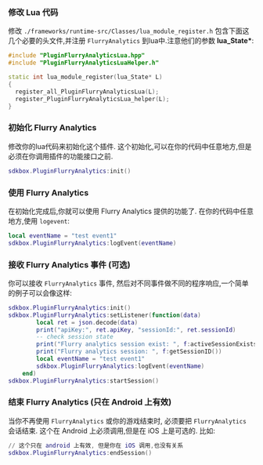 ### 修改 Lua 代码
修改 `./frameworks/runtime-src/Classes/lua_module_register.h` 包含下面这几个必要的头文件,并注册 `FlurryAnalytics` 到lua中.注意他们的参数 __lua_State*__:
```cpp
#include "PluginFlurryAnalyticsLua.hpp"
#include "PluginFlurryAnalyticsLuaHelper.h"
```
```cpp
static int lua_module_register(lua_State* L)
{
  register_all_PluginFlurryAnalyticsLua(L);
  register_PluginFlurryAnalyticsLua_helper(L);
}
```

### 初始化 Flurry Analytics
修改你的lua代码来初始化这个插件. 这个初始化,可以在你的代码中任意地方,但是必须在你调用插件的功能接口之前.
```lua
sdkbox.PluginFlurryAnalytics:init()
```

### 使用 Flurry Analytics
在初始化完成后,你就可以使用 Flurry Analytics 提供的功能了. 在你的代码中任意地方,使用 `logevent`:
```lua
local eventName = "test event1"
sdkbox.PluginFlurryAnalytics:logEvent(eventName)
```

### 接收 Flurry Analytics 事件 (可选)
你可以接收 `FlurryAnalytics` 事件, 然后对不同事件做不同的程序响应,一个简单的例子可以会像这样:
```lua
sdkbox.PluginFlurryAnalytics:init()
sdkbox.PluginFlurryAnalytics:setListener(function(data)
        local ret = json.decode(data)
        print("apiKey:", ret.apiKey, "sessionId:", ret.sessionId)
        -- check session state
        print("Flurry analytics session exist: ", f:activeSessionExists())
        print("Flurry analytics session: ", f:getSessionID())
        local eventName = "test event1"
        sdkbox.PluginFlurryAnalytics:logEvent(eventName)
    end)
sdkbox.PluginFlurryAnalytics:startSession()
```

### 结束 Flurry Analytics (只在 Android 上有效)
当你不再使用 `FlurryAnalytics` 或你的游戏结束时, 必须要把 `FlurryAnalytics` 会话结束. 这个在 Android 上必须调用,但是在 iOS 上是可选的. 比如:
```lua
// 这个只在 android 上有效, 但是你在 iOS 调用,也没有关系
sdkbox.PluginFlurryAnalytics:endSession()
```
